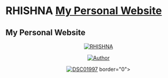 # RHISHNA [My Personal Website ](https://ahmed-roshdy-1.github.io/Ahmed-Roshdy/)
## My Personal Website 
<p align="center">
<a href="#"><img title="RHISHNA" src="https://img.shields.io/badge/RHISHNA-green?colorA=%23ff0000&colorB=%23017e40&style=for-the-badge"></a>
</p>
<p align="center">
<a href="https://github.com/Rhishnaa"><img title="Author" src="https://img.shields.io/badge/AUTHOR-RHISHNA-orange.svg?style=for-the-badge&logo=github"></a>
</p>
<p align="center">
<a href="https://ibb.co/RYhDLm3"><img src="https://i.ibb.co/k53SYf4/DSC01997.jpg" alt="DSC01997" b></a> border="0"></a><br />
</p>
<br>
